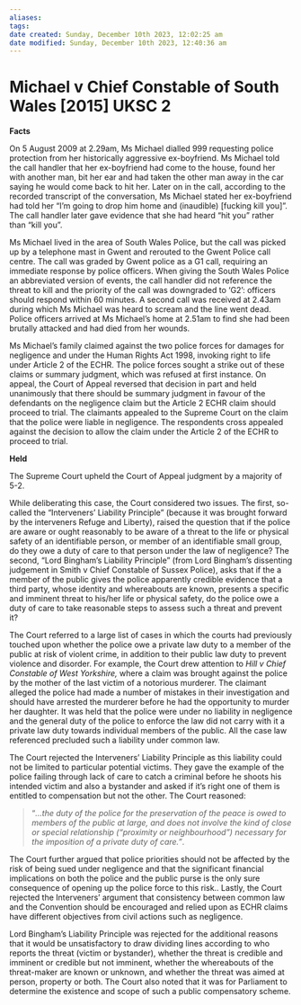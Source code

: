 ```yaml
---
aliases: 
tags: 
date created: Sunday, December 10th 2023, 12:02:25 am
date modified: Sunday, December 10th 2023, 12:40:36 am
---
```


# Michael v Chief Constable of South Wales [2015] UKSC 2

**Facts**

On 5 August 2009 at 2.29am, Ms Michael dialled 999 requesting police protection from her historically aggressive ex-boyfriend. Ms Michael told the call handler that her ex-boyfriend had come to the house, found her with another man, bit her ear and had taken the other man away in the car saying he would come back to hit her. Later on in the call, according to the recorded transcript of the conversation, Ms Michael stated her ex-boyfriend had told her “I’m going to drop him home and (inaudible) [fucking kill you]”. The call handler later gave evidence that she had heard “hit you” rather than “kill you”.

Ms Michael lived in the area of South Wales Police, but the call was picked up by a telephone mast in Gwent and rerouted to the Gwent Police call centre. The call was graded by Gwent police as a G1 call, requiring an immediate response by police officers. When giving the South Wales Police an abbreviated version of events, the call handler did not reference the threat to kill and the priority of the call was downgraded to ‘G2’: officers should respond within 60 minutes. A second call was received at 2.43am during which Ms Michael was heard to scream and the line went dead. Police officers arrived at Ms Michael’s home at 2.51am to find she had been brutally attacked and had died from her wounds.

Ms Michael’s family claimed against the two police forces for damages for negligence and under the Human Rights Act 1998, invoking right to life under Article 2 of the ECHR. The police forces sought a strike out of these claims or summary judgment, which was refused at first instance. On appeal, the Court of Appeal reversed that decision in part and held unanimously that there should be summary judgment in favour of the defendants on the negligence claim but the Article 2 ECHR claim should proceed to trial. The claimants appealed to the Supreme Court on the claim that the police were liable in negligence. The respondents cross appealed against the decision to allow the claim under the Article 2 of the ECHR to proceed to trial.

**Held**

The Supreme Court upheld the Court of Appeal judgment by a majority of 5-2.

While deliberating this case, the Court considered two issues. The first, so-called the “Interveners’ Liability Principle” (because it was brought forward by the interveners Refuge and Liberty), raised the question that if the police are aware or ought reasonably to be aware of a threat to the life or physical safety of an identifiable person, or member of an identifiable small group, do they owe a duty of care to that person under the law of negligence? The second, “Lord Bingham’s Liability Principle” (from Lord Bingham’s dissenting judgement in Smith v Chief Constable of Sussex Police), asks that if the a member of the public gives the police apparently credible evidence that a third party, whose identity and whereabouts are known, presents a specific and imminent threat to his/her life or physical safety, do the police owe a duty of care to take reasonable steps to assess such a threat and prevent it?

The Court referred to a large list of cases in which the courts had previously touched upon whether the police owe a private law duty to a member of the public at risk of violent crime, in addition to their public law duty to prevent violence and disorder. For example, the Court drew attention to _Hill v Chief Constable of West Yorkshire,_ where a claim was brought against the police by the mother of the last victim of a notorious murderer. The claimant alleged the police had made a number of mistakes in their investigation and should have arrested the murderer before he had the opportunity to murder her daughter. It was held that the police were under no liability in negligence and the general duty of the police to enforce the law did not carry with it a private law duty towards individual members of the public. All the case law referenced precluded such a liability under common law.

The Court rejected the Interveners’ Liability Principle as this liability could not be limited to particular potential victims. They gave the example of the police failing through lack of care to catch a criminal before he shoots his intended victim and also a bystander and asked if it’s right one of them is entitled to compensation but not the other. The Court reasoned:

> “_…the duty of the police for the preservation of the peace is owed to members of the public at large, and does not involve the kind of close or special relationship (“proximity or neighbourhood”) necessary for the imposition of a private duty of care.”_.

The Court further argued that police priorities should not be affected by the risk of being sued under negligence and that the significant financial implications on both the police and the public purse is the only sure consequence of opening up the police force to this risk.. Lastly, the Court rejected the Interveners’ argument that consistency between common law and the Convention should be encouraged and relied upon as ECHR claims have different objectives from civil actions such as negligence.

Lord Bingham’s Liability Principle was rejected for the additional reasons that it would be unsatisfactory to draw dividing lines according to who reports the threat (victim or bystander), whether the threat is credible and imminent or credible but not imminent, whether the whereabouts of the threat-maker are known or unknown, and whether the threat was aimed at person, property or both. The Court also noted that it was for Parliament to determine the existence and scope of such a public compensatory scheme.
